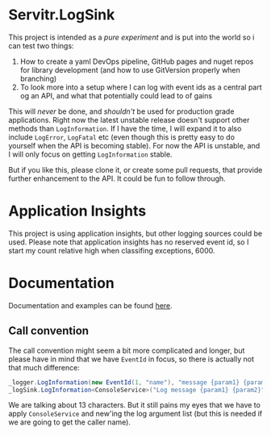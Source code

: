 # Servitr.LogSink
This project is intended as a _pure experiment_ and is put into the world so i can test two things:

1. How to create a yaml DevOps pipeline, GitHub pages and nuget repos for library development (and how to use GitVersion properly when branching)
2. To look more into a setup where I can log with event ids as a central part og an API, and what that potentially could lead to of gains

This will _never_ be done, and _shouldn't_ be used for production grade applications. Right now the latest unstable release doesn't support other methods than `LogInformation`. If I have the time, I will expand it to also include `LogError`, `LogFatal` etc (even though this is pretty easy to do yourself when the API is becoming stable). For now the API is unstable, and I will only focus on getting `LogInformation` stable.

But if you like this, please clone it, or create some pull requests, that provide further enhancement to the API. It could be fun to follow through.

# Application Insights
This project is using application insights, but other logging sources could be used. Please note that application insights has no reserved event id, so I start my count relative high when classifing exceptions, 6000.

# Documentation
Documentation and examples can be found [here](https://logsink.servitr.io).

## Call convention
The call convention might seem a bit more complicated and longer, but please have in mind that we have `EventId` in focus, so there is actually not that much difference:

```csharp
_logger.LogInformation(new EventId(1, "name"), "message {param1} {param2}", "this is parameter 1", "this is parameter 2");
_logSink.LogInformation<ConsoleService>("Log message {param1} {param2}", new string[] { "this is parameter 1", "this is parameter 2" });
```

We are talking about 13 characters. But it still pains my eyes that we have to apply `ConsoleService` and new'ing the log argument list (but this is needed if we are going to get the caller name).